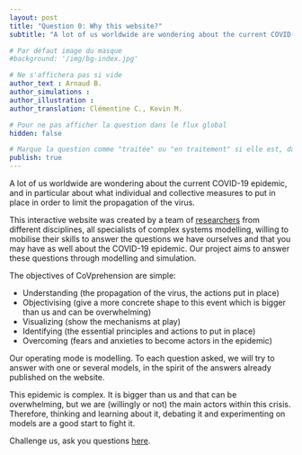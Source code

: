 ```yaml
---
layout: post
title: "Question 0: Why this website?"
subtitle: "A lot of us worldwide are wondering about the current COVID-19 epidemic, and in particular about what individual and collective measures to put in place in order to limit the propagation of the virus."

# Par défaut image du masque
#background: '/img/bg-index.jpg'

# Ne s'affichera pas si vide
author_text : Arnaud B.
author_simulations :
author_illustration :
author_translation: Clémentine C., Kevin M.

# Pour ne pas afficher la question dans le flux global
hidden: false

# Marque la question comme "traitée" ou "en traitement" si elle est, dans cette ordre, publiée ou non
publish: true
---
```


A lot of us worldwide are wondering about the current COVID-19 epidemic, and in particular about what individual and collective measures to put in place in order to limit the propagation of the virus.

This interactive website was created by a team of [researchers](/about) from different disciplines, all specialists of complex systems modelling, willing to mobilise their skills to answer the questions we have ourselves and that you may have as well about the COVID-19 epidemic. Our project aims to answer these questions through modelling and simulation.

The objectives of CoVprehension are simple:
- Understanding (the propagation of the virus, the actions put in place)
- Objectivising (give a more concrete shape to this event which is bigger than us and can be overwhelming)
- Visualizing (show the mechanisms at play)
- Identifying (the essential principles and actions to put in place)
- Overcoming (fears and anxieties to become actors in the epidemic)

Our operating mode is modelling. To each question asked, we will try to answer with one or several models, in the spirit of the answers already published on the website.

This epidemic is complex. It is bigger than us and that can be overwhelming, but we are (willingly or not) the main actors within this crisis. Therefore, thinking and learning about it, debating it and experimenting on models are a good start to fight it.

Challenge us, ask you questions [here](https://framaforms.org/covprehension-challenge-us-ask-your-questions-1585581105).
